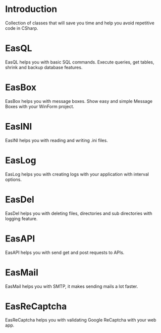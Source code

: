 # Introduction
 Collection of classes that will save you time and help you avoid repetitive code in CSharp. 

# EasQL
 EasQL helps you with basic SQL commands. Execute queries, get tables, shrink and backup database features.

# EasBox
 EasBox helps you with message boxes. Show easy and simple Message Boxes with your WinForm project.

# EasINI
 EasINI helps you with reading and writing .ini files.

# EasLog
 EasLog helps you with creating logs with your application with interval options.
 
# EasDel
 EasDel helps you with deleting files, directories and sub directories with logging feature.

# EasAPI
 EasAPI helps you with send get and post requests to APIs.

# EasMail
 EasMail helps you with SMTP, it makes sending mails a lot faster.

# EasReCaptcha
 EasReCaptcha helps you with validating Google ReCaptcha with your web app.

